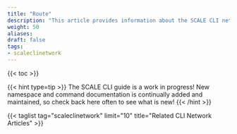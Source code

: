 ```yaml
---
title: "Route"
description: "This article provides information about the SCALE CLI network route namespace and command syntax, and includes common commands."
weight: 50
aliases:
draft: false
tags:
- scaleclinetwork
---
```


{{< toc >}}


{{< hint type=tip >}}
The SCALE CLI guide is a work in progress!
New namespace and command documentation is continually added and maintained, so check back here often to see what is new!
{{< /hint >}}

{{< taglist tag="scaleclinetwork" limit="10" title="Related CLI Network Articles" >}}